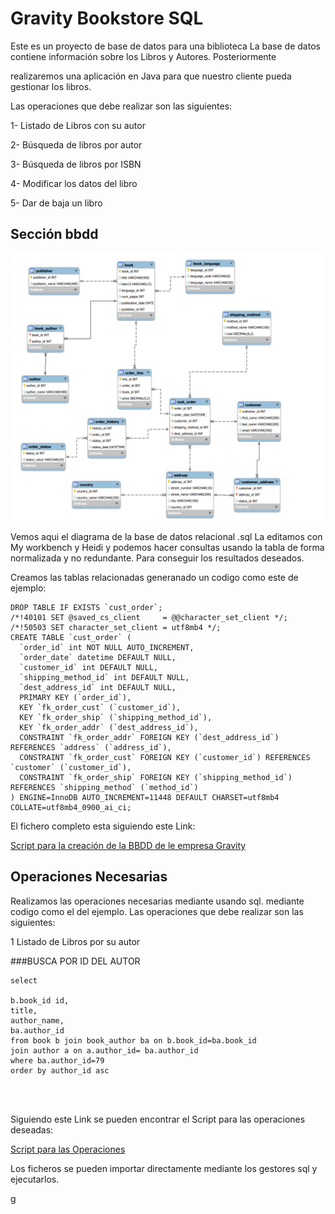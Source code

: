 # Gravity Bookstore SQL

Este es un proyecto de base de datos para una biblioteca
 La base de datos contiene información sobre los Libros y Autores. Posteriormente 

 realizaremos una aplicación en Java para que nuestro cliente pueda gestionar los libros.

Las operaciones que debe realizar son las siguientes:

1- Listado de Libros con su autor

2- Búsqueda de libros por autor 

3- Búsqueda de libros por ISBN

4- Modificar los datos del libro
 
5- Dar de baja un libro

## Sección bbdd

![diagrama de base datos](imagendiagrama.png)

Vemos aqui el diagrama de la base de datos relacional .sql La editamos con My workbench y Heidi
y podemos hacer consultas usando la tabla de forma normalizada y no redundante. Para conseguir los resultados deseados.

Creamos las tablas relacionadas generanado un codigo como este de ejemplo:

``` 
DROP TABLE IF EXISTS `cust_order`;
/*!40101 SET @saved_cs_client     = @@character_set_client */;
/*!50503 SET character_set_client = utf8mb4 */;
CREATE TABLE `cust_order` (
  `order_id` int NOT NULL AUTO_INCREMENT,
  `order_date` datetime DEFAULT NULL,
  `customer_id` int DEFAULT NULL,
  `shipping_method_id` int DEFAULT NULL,
  `dest_address_id` int DEFAULT NULL,
  PRIMARY KEY (`order_id`),
  KEY `fk_order_cust` (`customer_id`),
  KEY `fk_order_ship` (`shipping_method_id`),
  KEY `fk_order_addr` (`dest_address_id`),
  CONSTRAINT `fk_order_addr` FOREIGN KEY (`dest_address_id`) REFERENCES `address` (`address_id`),
  CONSTRAINT `fk_order_cust` FOREIGN KEY (`customer_id`) REFERENCES `customer` (`customer_id`),
  CONSTRAINT `fk_order_ship` FOREIGN KEY (`shipping_method_id`) REFERENCES `shipping_method` (`method_id`)
) ENGINE=InnoDB AUTO_INCREMENT=11448 DEFAULT CHARSET=utf8mb4 COLLATE=utf8mb4_0900_ai_ci;
````


El fichero completo esta siguiendo este Link:

[Script para la creación de la BBDD de le empresa Gravity](C:\Users\in_admin\Desktop\ejemplofork\gravityforms.sql)

## Operaciones Necesarias

Realizamos las operaciones necesarias mediante usando sql. mediante codigo como el del ejemplo.
Las operaciones que debe realizar son las siguientes:

1 Listado de Libros por su autor

###BUSCA POR ID DEL AUTOR
```
select

b.book_id id,
title,
author_name,
ba.author_id
from book b join book_author ba on b.book_id=ba.book_id 
join author a on a.author_id= ba.author_id
where ba.author_id=79
order by author_id asc




```
 Siguiendo este Link se pueden encontrar el Script para las operaciones deseadas:
 
 [Script para las Operaciones](C:\Users\in_admin\Desktop\ejemplofork\gravityselect.sql)
 
 
 Los ficheros se pueden importar directamente mediante los gestores sql y ejecutarlos.
 
 
 g
